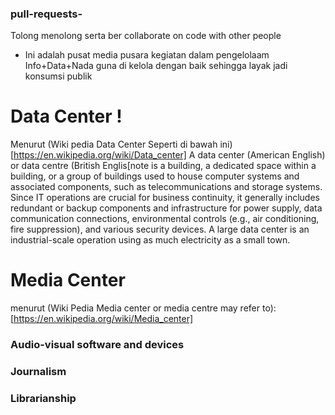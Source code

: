 ### pull-requests-
Tolong menolong serta ber collaborate on code with other people
* Ini adalah pusat media pusara kegiatan dalam pengelolaam Info+Data+Nada guna di kelola dengan baik sehingga layak jadi konsumsi publik
# Data Center !
Menurut (Wiki pedia Data Center Seperti di bawah ini)[https://en.wikipedia.org/wiki/Data_center]
A data center (American English)  or data centre (British Englis[note  is a building, a dedicated space within a building, or a group of buildings used to house computer systems and associated components, such as telecommunications and storage systems.
Since IT operations are crucial for business continuity, it generally includes redundant or backup components and infrastructure for power supply, data communication connections, environmental controls (e.g., air conditioning, fire suppression), and various security devices. A large data center is an industrial-scale operation using as much electricity as a small town.
# Media Center 
menurut (Wiki Pedia Media center or media centre may refer to):[https://en.wikipedia.org/wiki/Media_center]
### Audio-visual software and devices
### Journalism
### Librarianship
